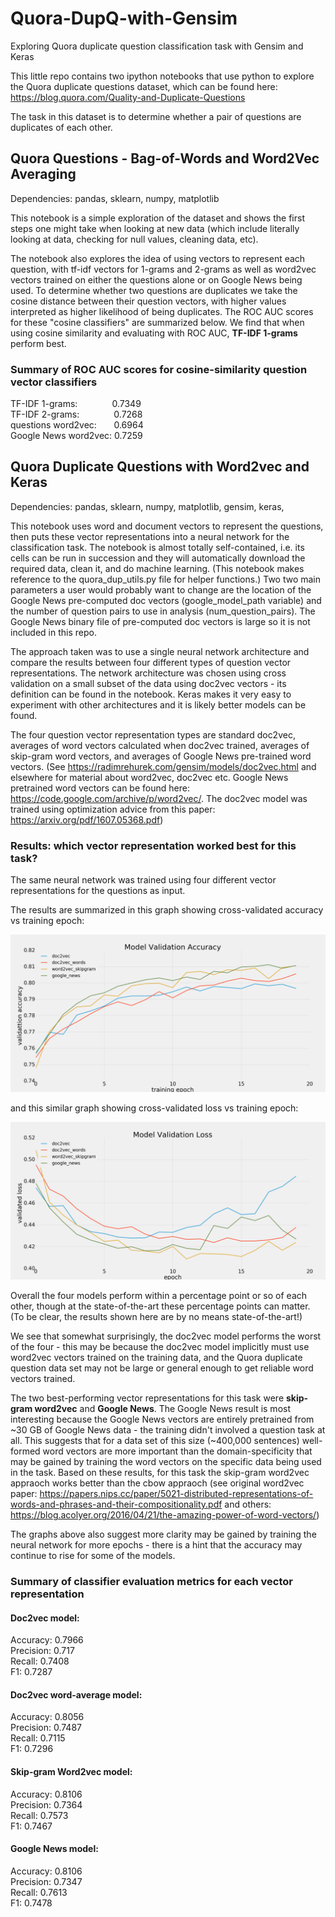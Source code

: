 # Quora-DupQ-with-Gensim
Exploring Quora duplicate question classification task with Gensim and Keras

This little repo contains two ipython notebooks that use python to explore the Quora duplicate questions dataset, which can be found here: https://blog.quora.com/Quality-and-Duplicate-Questions

The task in this dataset is to determine whether a pair of questions are duplicates of each other.

## Quora Questions - Bag-of-Words and Word2Vec Averaging

Dependencies: pandas, sklearn, numpy, matplotlib

This notebook is a simple exploration of the dataset and shows the first steps one might take when looking at new data (which include literally looking at data, checking for null values, cleaning data, etc). 

The notebook also explores the idea of using vectors to represent each question, with tf-idf vectors for 1-grams and 2-grams as well as word2vec vectors trained on either the questions alone or on Google News being used. To determine whether two questions are duplicates we take the cosine distance between their question vectors, with higher values interpreted as higher likelihood of being duplicates. The ROC AUC scores for these "cosine classifiers" are summarized below. We find that when using cosine similarity and evaluating with ROC AUC, <b>TF-IDF 1-grams</b> perform best.

### Summary of ROC AUC scores for cosine-similarity question vector classifiers

TF-IDF 1-grams: &nbsp;&nbsp;&nbsp;&nbsp;&nbsp;&nbsp;&nbsp;&nbsp;&nbsp;&nbsp;&nbsp;&nbsp; 0.7349 <br />
TF-IDF 2-grams: &nbsp;&nbsp;&nbsp;&nbsp;&nbsp;&nbsp;&nbsp;&nbsp;&nbsp;&nbsp;&nbsp;&nbsp; 0.7268 <br />
questions word2vec: &nbsp;&nbsp;&nbsp;&nbsp;&nbsp; 0.6964 <br />
Google News word2vec: 0.7259 <br />

## Quora Duplicate Questions with Word2vec and Keras

Dependencies: pandas, sklearn, numpy, matplotlib, gensim, keras, 

This notebook uses word and document vectors to represent the questions, then puts these vector representations into a neural network for the classification task. The notebook is almost totally self-contained, i.e. its cells can be run in succession and they will automatically download the required data, clean it, and do machine learning. (This notebook makes reference to the quora_dup_utils.py file for helper functions.) Two two main parameters a user would probably want to change are the location of the Google News pre-computed doc vectors (google_model_path variable) and the number of question pairs to use in analysis (num_question_pairs). The Google News binary file of pre-computed doc vectors is large so it is not included in this repo.

The approach taken was to use a single neural network architecture and compare the results between four different types of question vector representations. The network architecture was chosen using cross validation on a small subset of the data using doc2vec vectors - its definition can be found in the notebook. Keras makes it very easy to experiment with other architectures and it is likely better models can be found. 

The four question vector representation types are standard doc2vec, averages of word vectors calculated when doc2vec trained, averages of skip-gram word vectors, and averages of Google News pre-trained word vectors. (See https://radimrehurek.com/gensim/models/doc2vec.html and elsewhere for material about word2vec, doc2vec etc. Google News pretrained word vectors can be found here: https://code.google.com/archive/p/word2vec/. The doc2vec model was trained using optimization advice from this paper: https://arxiv.org/pdf/1607.05368.pdf)

### Results: which vector representation worked best for this task?

The same neural network was trained using four different vector representations for the questions as input. 

The results are summarized in this graph showing cross-validated accuracy vs training epoch: 

![alt tag](images/val_acc.png)

and this similar graph showing cross-validated loss vs training epoch: 

![alt tag](images/val_loss.png)

Overall the four models perform within a percentage point or so of each other, though at the state-of-the-art these percentage points can matter. (To be clear, the results shown here are by no means state-of-the-art!)

We see that somewhat surprisingly, the doc2vec model performs the worst of the four - this may be because the doc2vec model implicitly must use word2vec vectors trained on the training data, and the Quora duplicate question data set may not be large or general enough to get reliable word vectors trained. 

The two best-performing vector representations for this task were <b>skip-gram word2vec</b> and <b>Google News</b>. The Google News result is most interesting because the Google News vectors are entirely pretrained from ~30 GB of Google News data - the training didn't involved a question task at all. This suggests that for a data set of this size (~400,000 sentences) well-formed word vectors are more important than the domain-specificity that may be gained by training the word vectors on the specific data being used in the task. Based on these results, for this task the skip-gram word2vec appraoch works better than the cbow appraoch (see original word2vec paper: https://papers.nips.cc/paper/5021-distributed-representations-of-words-and-phrases-and-their-compositionality.pdf and others: https://blog.acolyer.org/2016/04/21/the-amazing-power-of-word-vectors/)

The graphs above also suggest more clarity may be gained by training the neural network for more epochs - there is a hint that the accuracy may continue to rise for some of the models. 

### Summary of classifier evaluation metrics for each vector representation

#### Doc2vec model:
Accuracy: 0.7966 <br />
Precision: 0.717 <br />
Recall: 0.7408 <br />
F1: 0.7287 <br />

#### Doc2vec word-average model:
Accuracy: 0.8056 <br />
Precision: 0.7487 <br />
Recall: 0.7115 <br />
F1: 0.7296 <br />

#### Skip-gram Word2vec model:
Accuracy: 0.8106 <br />
Precision: 0.7364 <br />
Recall: 0.7573 <br />
F1: 0.7467 <br />

#### Google News model:
Accuracy: 0.8106 <br />
Precision: 0.7347 <br />
Recall: 0.7613 <br />
F1: 0.7478 <br />

